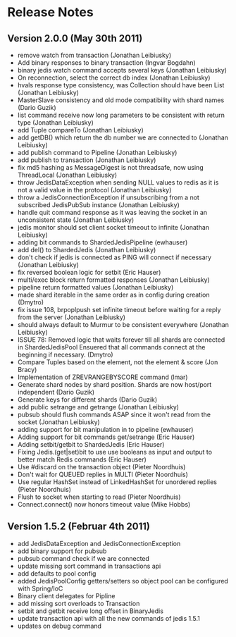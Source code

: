 # Release Notes

## Version 2.0.0 (May 30th 2011)
+ remove watch from transaction (Jonathan Leibiusky)
+ Add binary responses to binary transaction (Ingvar Bogdahn)
+ binary jedis watch command accepts several keys (Jonathan Leibiusky)
+ On reconnection, select the correct db index (Jonathan Leibiusky)
+ hvals response type consistency, was Collection should have been List (Jonathan Leibiusky)
+ MasterSlave consistency and old mode compatibility with shard names (Dario Guzik)
+ list command receive now long parameters to be consistent with return type (Jonathan Leibiusky)
+ add Tuple compareTo (Jonathan Leibiusky)
+ add getDB() which return the db number we are connected to (Jonathan Leibiusky)
+ add publish command to Pipeline (Jonathan Leibiusky)
+ add publish to transaction (Jonathan Leibiusky)
+ fix md5 hashing as MessageDigest is not threadsafe, now using ThreadLocal (Jonathan Leibiusky)
+ throw JedisDataException when sending NULL values to redis as it is not a valid value in the protocol (Jonathan Leibiusky)
+ throw a JedisConnectionException if unsubscribing from a not subscribed JedisPubSub instance (Jonathan Leibiusky)
+ handle quit command response as it was leaving the socket in an unconsistent state (Jonathan Leibiusky)
+ jedis monitor should set client socket timeout to infinite (Jonathan Leibiusky)
+ adding bit commands to ShardedJedisPipeline (ewhauser)
+ add del() to ShardedJedis (Jonathan Leibiusky)
+ don't check if jedis is connected as PING will connect if necessary (Jonathan Leibiusky)
+ fix reversed boolean logic for setbit (Eric Hauser)
+ multi/exec block return formatted responses (Jonathan Leibiusky)
+ pipeline return formatted values (Jonathan Leibiusky)
+ made shard iterable in the same order as in config during creation (Dmytro)
+ fix issue 108, brpoplpush set infinite timeout before waiting for a reply from the server (Jonathan Leibiusky)
+ should always default to Murmur to be consistent everywhere (Jonathan Leibiusky)
+ ISSUE 78: Removed logic that waits forever till all shards are connected in ShardedJedisPool Ensuered that all commands connect at the beginning if necessary. (Dmytro)
+ Compare Tuples based on the element, not the element & score (Jon Bracy)
+ Implementation of ZREVRANGEBYSCORE command (lmar)
+ Generate shard nodes by shard position. Shards are now host/port independent (Dario Guzik)
+ Generate keys for different shards (Dario Guzik)
+ add public setrange and getrange (Jonathan Leibiusky)
+ pubsub should flush commands ASAP since it won't read from the socket (Jonathan Leibiusky)
+ adding support for bit manipulation in to pipeline (ewhauser)
+ Adding support for bit commands get/setrange (Eric Hauser)
+ Adding setbit/getbit to ShardedJedis (Eric Hauser)
+ Fixing Jedis.(get|set)bit to use use booleans as input and output to better match Redis commands (Eric Hauser)
+ Use #discard on the transaction object (Pieter Noordhuis)
+ Don't wait for QUEUED replies in MULTI (Pieter Noordhuis)
+ Use regular HashSet instead of LinkedHashSet for unordered replies (Pieter Noordhuis)
+ Flush to socket when starting to read (Pieter Noordhuis)
+ Connect.connect() now honors timeout value (Mike Hobbs)

## Version 1.5.2 (Februar 4th 2011) 
+ add JedisDataException and JedisConnectionException
+ add binary support for pubsub
+ pubsub command check if we are connected
+ update missing sort command in transactions api
+ add defaults to pool config
+ added JedisPoolConfig getters/setters so object pool can be configured with Spring/IoC
+ Binary client delegates for Pipline
+ add missing sort overloads to Transaction
+ setbit and getbit receive long offset in BinaryJedis
+ update transaction api with all the new commands of jedis 1.5.1
+ updates on debug command

